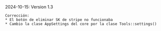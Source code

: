 2024-10-15: Version 1.3

    Corrección:
    * El botón de eliminar SK de stripe no funcionaba
    * Cambio la clase AppSettings del core por la clase Tools::settings()

